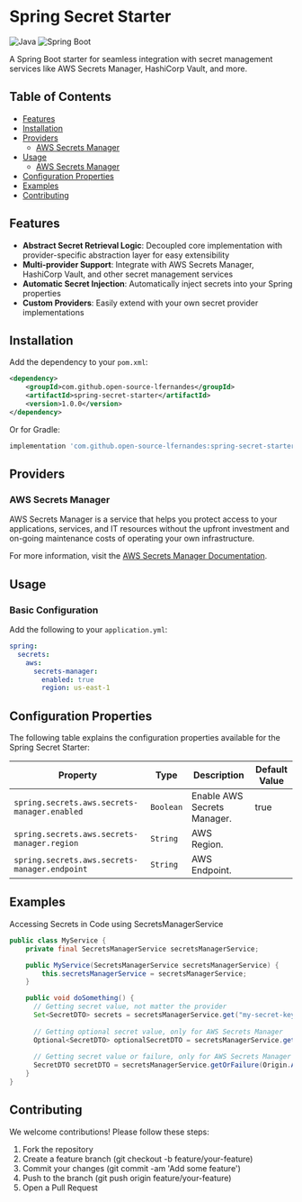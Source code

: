 # Spring Secret Starter

![Java](https://img.shields.io/badge/Java-17+-blue)
![Spring Boot](https://img.shields.io/badge/Spring%20Boot-3.1+-brightgreen)

A Spring Boot starter for seamless integration with secret management services like AWS Secrets Manager, HashiCorp Vault, and more.

## Table of Contents

- [Features](#features)
- [Installation](#installation)
- [Providers](#providers)
  - [AWS Secrets Manager](#aws-secrets-manager)
- [Usage](#usage)
    - [AWS Secrets Manager](#aws-secrets-manager)
- [Configuration Properties](#configuration-properties)
- [Examples](#examples)
- [Contributing](#contributing)

## Features

- **Abstract Secret Retrieval Logic**: Decoupled core implementation with provider-specific abstraction layer for easy extensibility
- **Multi-provider Support**: Integrate with AWS Secrets Manager, HashiCorp Vault, and other secret management services
- **Automatic Secret Injection**: Automatically inject secrets into your Spring properties
- **Custom Providers**: Easily extend with your own secret provider implementations

## Installation

Add the dependency to your `pom.xml`:

```xml
<dependency>
    <groupId>com.github.open-source-lfernandes</groupId>
    <artifactId>spring-secret-starter</artifactId>
    <version>1.0.0</version>
</dependency>
```
Or for Gradle:

```groovy
implementation 'com.github.open-source-lfernandes:spring-secret-starter:1.0.0'
```

## Providers

### AWS Secrets Manager
AWS Secrets Manager is a service that helps you protect access to your applications, services, and IT resources without the upfront investment and on-going maintenance costs of operating your own infrastructure.

For more information, visit the [AWS Secrets Manager Documentation](https://docs.aws.amazon.com/secretsmanager).
## Usage

### Basic Configuration
Add the following to your `application.yml`:
```yaml
spring:
  secrets:
    aws:
      secrets-manager:
        enabled: true
        region: us-east-1
````

## Configuration Properties

The following table explains the configuration properties available for the Spring Secret Starter:

| Property                                      | Type          | Description                          | Default Value |
|-----------------------------------------------|---------------|--------------------------------------|---------------|
| `spring.secrets.aws.secrets-manager.enabled`  | `Boolean`     | Enable AWS Secrets Manager.          | true          |
| `spring.secrets.aws.secrets-manager.region`   | `String`      | AWS Region.                          |               |
| `spring.secrets.aws.secrets-manager.endpoint` | `String`      | AWS Endpoint.                        |               |

## Examples

Accessing Secrets in Code using SecretsManagerService
```java
public class MyService {
    private final SecretsManagerService secretsManagerService;

    public MyService(SecretsManagerService secretsManagerService) {
        this.secretsManagerService = secretsManagerService;
    }

    public void doSomething() {
      // Getting secret value, not matter the provider
      Set<SecretDTO> secrets = secretsManagerService.get("my-secret-key");
      
      // Getting optional secret value, only for AWS Secrets Manager
      Optional<SecretDTO> optionalSecretDTO = secretsManagerService.get(Origin.AWS, "my-secret-key");
      
      // Getting secret value or failure, only for AWS Secrets Manager
      SecretDTO secretDTO = secretsManagerService.getOrFailure(Origin.AWS, "my-secret-key");
    }
}
```
## Contributing
We welcome contributions! Please follow these steps:

1. Fork the repository
2. Create a feature branch (git checkout -b feature/your-feature)
3. Commit your changes (git commit -am 'Add some feature')
4. Push to the branch (git push origin feature/your-feature)
5. Open a Pull Request